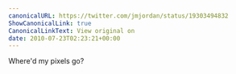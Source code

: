 ```yaml
---
canonicalURL: https://twitter.com/jmjordan/status/19303494832
ShowCanonicalLink: true
CanonicalLinkText: View original on
date: 2010-07-23T02:23:21+00:00
---
```

Where'd my pixels go?